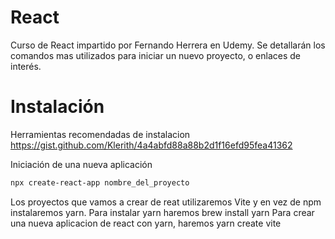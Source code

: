 # React
Curso de React impartido por Fernando Herrera en Udemy.
Se detallarán los comandos mas utilizados para iniciar un nuevo proyecto, o enlaces de interés.

# Instalación

Herramientas recomendadas de instalacion
https://gist.github.com/Klerith/4a4abfd88a88b2d1f16efd95fea41362


Iniciación de una nueva aplicación

```bash
npx create-react-app nombre_del_proyecto
```

Los proyectos que vamos a crear de reat utilizaremos Vite y en vez de npm instalaremos yarn.
Para instalar yarn haremos brew install yarn
Para crear una nueva aplicacion de react con yarn, haremos yarn create vite

